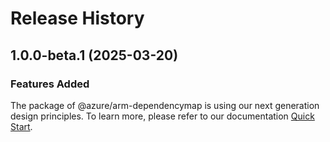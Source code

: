 # Release History
    
## 1.0.0-beta.1 (2025-03-20)

### Features Added

The package of @azure/arm-dependencymap is using our next generation design principles. To learn more, please refer to our documentation [Quick Start](https://aka.ms/azsdk/js/mgmt/quickstart).
